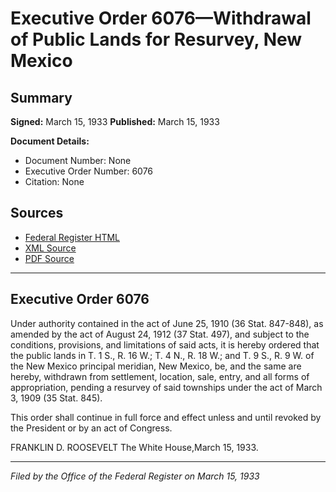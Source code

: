# Executive Order 6076—Withdrawal of Public Lands for Resurvey, New Mexico

## Summary

**Signed:** March 15, 1933
**Published:** March 15, 1933

**Document Details:**
- Document Number: None
- Executive Order Number: 6076
- Citation: None

## Sources
- [Federal Register HTML](https://www.presidency.ucsb.edu/documents/executive-order-6076-withdrawal-public-lands-for-resurvey-new-mexico)
- [XML Source](None)
- [PDF Source](None)

---

## Executive Order 6076

Under authority contained in the act of June 25, 1910 (36 Stat. 847-848), as amended by the act of August 24, 1912 (37 Stat. 497), and subject to the conditions, provisions, and limitations of said acts, it is hereby ordered that the public lands in T. 1 S., R. 16 W.; T. 4 N., R. 18 W.; and T. 9 S., R. 9 W. of the New Mexico principal meridian, New Mexico, be, and the same are hereby, withdrawn from settlement, location, sale, entry, and all forms of appropriation, pending a resurvey of said townships under the act of March 3, 1909 (35 Stat. 845).

This order shall continue in full force and effect unless and until revoked by the President or by an act of Congress.

FRANKLIN D. ROOSEVELT
The White House,March 15, 1933.

---

*Filed by the Office of the Federal Register on March 15, 1933*
